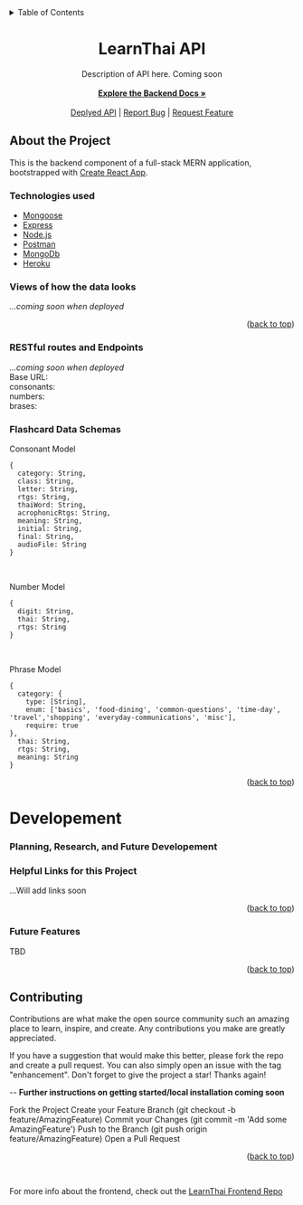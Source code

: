 <div id="top"></div>

<details>
  <summary>Table of Contents</summary>
  <ol>
    <li>
      <a href="#about-the-project">About The Project</a>
      <ul>
        <li><a href="#technologies-used">Technologies-Used</a></li>
        <li><a href="#views-of-how-the-data-looks">Data Visuals</a></li>
        <li><a href="#restful-routes-and-endpoints">Endpoints</a></li>
         <li><a href="#flashcard-data-schemas">Schema Models</a></li>
      </ul>
    </li>
    </li>
    <li>
      <a href="#developement">Planning, Research, and Future Developement</a>
      <ul>
        <li><a href="#tools-used">Tools Used</a></li>
        <li><a href="#helpful-links-for-this-project">Helpful Links</a></li>
        <li><a href="#future-features">Future Features</a></li>
        <li><a href="#contributing">Contributing</a></li>
      </ul>
    </li>
  </ol>
</details>

<div align="center">
<h1 align="center">LearnThai API</h1>

  <p align="center">
  Description of API here. Coming soon<br>
    <br />
    <a href="https://github.com/Mhawkins28/LearnThai-Server"><strong>Explore the Backend Docs »</strong>
    <br />
    <br />
    <a href="">Deplyed API</a>
    |
    <a href="https://github.com/Mhawkins28/LearnThai-Server/issues">Report Bug</a>
    |
    <a href="https://github.com/Mhawkins28/LearnThai-Server/issues">Request Feature</a>
  </p>
</div>

## About the Project

This is the backend component of a full-stack MERN application, bootstrapped with [Create React App](https://github.com/facebook/create-react-app).

### Technologies used

- [Mongoose]()
- [Express](https://expressjs.com/en/5x/api.html)
- [Node.js](https://nodejs.org/dist./v6.16.0/docs/api/synopsis.html)
- [Postman](https://www.postman.com/)
- [MongoDb](https://www.mongodb.com/docs/drivers/node/current/)
- [Heroku](https://www.heroku.com/)

### Views of how the data looks

<em>...coming soon when deployed <br></em>

<p align="right">(<a href="#top">back to top</a>)</p>

### RESTful routes and Endpoints

<em>...coming soon when deployed <br></em>
Base URL: <br>
consonants: <br>
numbers:<br>
brases:

### Flashcard Data Schemas

Consonant Model

```
{
  category: String,
  class: String,
  letter: String,
  rtgs: String,
  thaiWord: String,
  acrophonicRtgs: String,
  meaning: String,
  initial: String,
  final: String,
  audioFile: String
}
```

<br>

Number Model

```
{
  digit: String,
  thai: String,
  rtgs: String
}
```

<br>

Phrase Model

```
{
  category: {
    type: [String],
    enum: ['basics', 'food-dining', 'common-questions', 'time-day', 'travel','shopping', 'everyday-communications', 'misc'],
    require: true
},
  thai: String,
  rtgs: String,
  meaning: String
}
```

<p align="right">(<a href="#top">back to top</a>)</p>



# Developement

### Planning, Research, and Future Developement

### Helpful Links for this Project

...Will add links soon

<p align="right">(<a href="#top">back to top</a>)</p>

### Future Features

TBD

<p align="right">(<a href="#top">back to top</a>)</p>

## Contributing

Contributions are what make the open source community such an amazing place to learn, inspire, and create. Any contributions you make are greatly appreciated.

If you have a suggestion that would make this better, please fork the repo and create a pull request. You can also simply open an issue with the tag "enhancement". Don't forget to give the project a star! Thanks again!

-- **Further instructions on getting started/local installation coming soon**

Fork the Project
Create your Feature Branch (git checkout -b feature/AmazingFeature)
Commit your Changes (git commit -m 'Add some AmazingFeature')
Push to the Branch (git push origin feature/AmazingFeature)
Open a Pull Request

<p align="right">(<a href="#top">back to top</a>)</p>

<br>

For more info about the frontend, check out the [LearnThai Frontend Repo](https://github.com/Mhawkins28/LearnThai-Client/blob/main/README.md)
